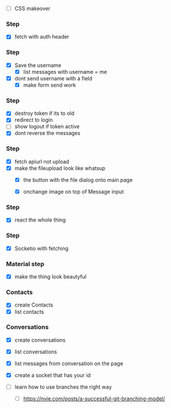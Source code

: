 * [ ] CSS makeover

### Step
* [X] fetch with auth header

### Step
* [X] Save the username
    * [X] list messages with username = me
* [X] dont send username with a field
    * [X] make form send work

### Step
* [X] destroy token if its to old
* [X] redirect to login
* [ ] show logout if token active
* [X] dont reverse the messages

### Step
* [X] fetch apiurl not upload
* [X] make the fileupload look like whatsup
    * [X] the button with the file dialog onto main page
    * [X] onchange image on top of Message input


### Step
* [X] react the whole thing
### Step
* [X] Socketio with fetching

### Material step
* [X] make the thing look beautyful

### Contacts
* [X] create Contacts
* [X] list contacts

### Conversations
* [X] create conversations
* [X] list conversations
* [X] list messages from conversation on the page

* [X] create a socket that has your id

* [ ] learn how to use branches the right way
  * [ ] https://nvie.com/posts/a-successful-git-branching-model/  